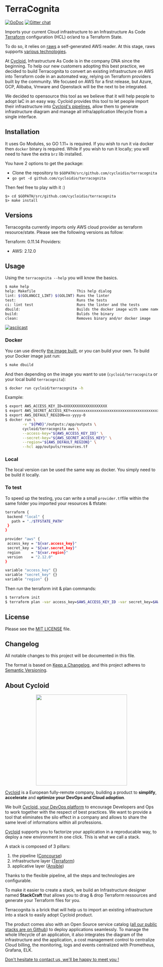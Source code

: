 # TerraCognita

[![GoDoc](https://godoc.org/github.com/cycloidio/terracognita?status.svg)](https://godoc.org/github.com/cycloidio/terracognita)
[![Gitter chat](https://badges.gitter.im/gitterHQ/gitter.png)](https://gitter.im/cycloid-community/terracognita)

Imports your current Cloud infrastructure to an Infrastructure As Code [Terraform](https://www.terraform.io/) configuration (HCL) or/and to a Terraform State.

To do so, it relies on [raws](https://github.com/cycloidio/raws/) a self-generated AWS reader.
At this stage, raws supports [various technologies](https://github.com/cycloidio/raws/issues/8).

At [Cycloid](https://www.cycloid.io/), Infrastructure As Code is in the company DNA since the beginning. To help our new customers adopting this best practice, we decided to build Terracognita to convert an existing infrastructure on AWS into Terraform code in an automated way, relying on Terraform providers built by the community. We focused on AWS for a first release, but Azure, GCP, Alibaba, Vmware and Openstack will be the next to be integrated.

We decided to opensource this tool as we believe that it will help people to adopt IaC in an easy way. Cycloid provides this tool to let people import their infrastructure into [Cycloid's pipelines](https://www.cycloid.io/devops-platform-with-ci-cd-container-pipeline), allow them to generate infrastructure diagram and manage all infra/application lifecycle from a single interface.

## Installation

It uses Go Modules, so GO 1.11+ is required.
If you wish to run it via docker then `docker` binary is required.
While if you wish to run it locally; you will need to have the extra `brz` lib installed.

You have 2 options to get the package:

* Clone the repository to `$GOPATH/src/github.com/cycloidio/terracognita`
* `go get -d github.com/cycloidio/terracognita`

Then feel free to play with it :)

```
$> cd $GOPATH/src/github.com/cycloidio/terracognita
$> make install
```

## Versions

Terracognita currently imports only AWS cloud provider as terraform resource/state.
Please see the following versions as follow:

Terraform: 0.11.14
Providers:
 * AWS: 2.12.0

## Usage

Using the `terracognita --help` you will know the basics.

```bash
$ make help
help: Makefile                   This help dialog
lint: $(GOLANGCI_LINT) $(GOLINT) Runs the linter
test:                            Runs the tests
ci: lint test                    Runs the linter and the tests
dbuild:                          Builds the docker image with same name as the binary
build:                           Bulids the binary
clean:                           Removes binary and/or docker image
```

[![asciicast](https://asciinema.org/a/252604.svg)](https://asciinema.org/a/252604)

### Docker

You can use directly [the image built](https://cloud.docker.com/u/cycloid/repository/docker/cycloid/terracognita/general), or you can build your own.
To build your Docker image just run:

```bash
$ make dbuild
```

And then depending on the image you want to use (`cycloid/terracognita` or your local build `terracognita`):

```bash
$ docker run cycloid/terracognita -h
```

Example:

```bash
$ export AWS_ACCESS_KEY_ID=XXXXXXXXXXXXXXXXXXXX
$ export AWS_SECRET_ACCESS_KEY=xxxxxxxxxxxxxxxxxxxxxxxxxxxxxxxxxxxxxxxx
$ export AWS_DEFAULT_REGION=xx-yyyy-0
$ docker run \
		-v "${PWD}"/outputs:/app/outputs \
		cycloid/terracognita aws \
		--access-key="${AWS_ACCESS_KEY_ID}" \
		--secret-key="${AWS_SECRET_ACCESS_KEY}" \
		--region="${AWS_DEFAULT_REGION}" \
		--hcl app/outputs/resources.tf
```

### Local

The local version can be used the same way as docker. You simply need to be build it locally.

### To test

To speed up the testing, you can write a small `provider.tf`file within the same folder you imported your resources & tfstate:

```bash
terraform {
 backend "local" {
   path = "./$TFSTATE_PATH"
 }
}

provider "aws" {
 access_key = "${var.access_key}"
 secret_key = "${var.secret_key}"
 region     = "${var.region}"
 version    = "2.12.0"
}

variable "access_key" {}
variable "secret_key" {}
variable "region" {}
```

Then run the terraform init & plan commands:

```bash
$ terraform init
$ terraform plan -var access_key=$AWS_ACCESS_KEY_ID -var secret_key=$AWS_SECRET_ACCESS_KEY -var region=$AWS_DEFAULT_REGION
```

## License

Please see the [MIT LICENSE](https://github.com/cycloidio/raws/blob/master/LICENSE) file.

## Changelog
All notable changes to this project will be documented in this file.

The format is based on [Keep a Changelog](https://keepachangelog.com/en/1.0.0/),
and this project adheres to [Semantic Versioning](https://semver.org/spec/v2.0.0.html).


## About Cycloid
<p align="center">
  <img width="300" height="300" src="https://pbs.twimg.com/profile_images/786183670080086016/0O9JzolW_400x400.jpg">
</p>

[Cycloid](https://www.cycloid.io/our-culture) is a European fully-remote company, building a product to **simplify**, **accelerate** and **optimize your DevOps and Cloud adoption**.

We built [Cycloid, your DevOps platform](https://www.cycloid.io/devops-platform-with-ci-cd-container-pipeline) to encourage Developers and Ops to work together with the respect of best practices. We want to provide a tool that eliminates the silo effect in a company and allows to share the same level of informations within all professions.

[Cycloid](https://www.cycloid.io/devops-platform-with-ci-cd-container-pipeline) supports you to factorize your application in a reproducable way, to deploy a new environment in one click. This is what we call a stack.

A stack is composed of 3 pillars:

1. the pipeline ([Concourse](https://concourse-ci.org/))
2. infrastructure layer ([Terraform](https://www.terraform.io/))
3. applicative layer ([Ansible](https://www.ansible.com/))

Thanks to the flexible pipeline, all the steps and technologies are configurable.

To make it easier to create a stack, we build an Infrastructure designer named **StackCraft** that allows you to drag & drop Terraform ressources and generate your Terraform files for you.

Terracognita is a brick that will help us to import an existing infrastructure into a stack to easily adopt Cycloid product.

The product comes also with an Open Source service catalog ([all our public stacks are on Github](https://github.com/cycloid-community-catalog)) to deploy applications seamlessly.
To manage the whole lifecycle of an application, it also integrates the diagram of the infrastructure and the application, a cost management control to centralize Cloud billing, the monitoring, logs and events centralized with Prometheus, Grafana, ELK.

[Don't hesitate to contact us, we'll be happy to meet you !](https://www.cycloid.io/meet-us)
